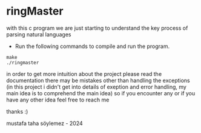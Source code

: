 # ringMaster
with this c program we are just starting to understand the key process of parsing natural languages

* Run the following commands to compile and run the program. 
```
make
./ringmaster
```

in order to get more intuition about the project please read the documentation
there may be mistakes other than handling the exceptions (in this project i didn't get into details of exeption and error handling, my main idea is to comprehend the main idea)
so if you encounter any or if you have any other idea feel free to reach me

thanks :)

mustafa taha söylemez - 2024
